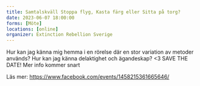```yaml
---
title: Samtalskväll Stoppa flyg, Kasta färg eller Sitta på torg?
date: 2023-06-07 18:00:00
forms: [Möte]
locations: [online]
organizer: Extinction Rebellion Sverige
---
```

Hur kan jag känna mig hemma i en rörelse där en stor variation av metoder används? Hur kan jag känna delaktighet och ägandeskap?
<3 SAVE THE DATE! Mer info kommer snart


Läs mer: https://www.facebook.com/events/1458215361665646/
